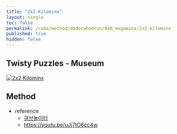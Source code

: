 ```yaml
---
title: "2x2 Kilominx"
layout: single
toc: false
permalink: /cube/method/dodecahedron/NxN_megaminx/2x2_kilominx
published: true
hidden: false
---
```


<head>
  <base target="_blank">
</head>



## Twisty Puzzles - Museum

<a href="https://twistypuzzles.com/app/museum/museum_showitem.php?pkey=5723">
  <img alt="2x2 Kilominx" src="https://twistypuzzles.com/museum/large/05723-02.jpg">
</a>



## Method

- reference
  - [큐브놀이터](https://youtu.be/8-X4GhQnE5I)
  - <https://youtu.be/uJj7tO6cc4w>
